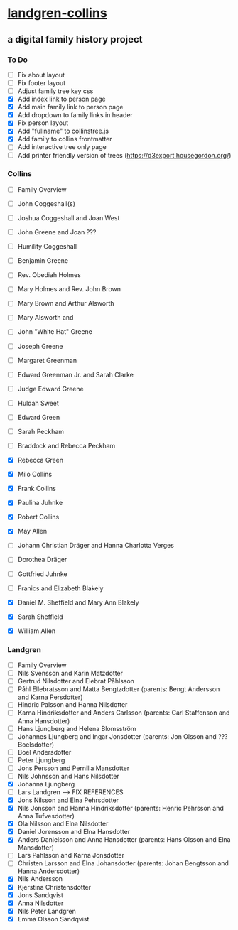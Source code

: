 # [landgren-collins](https://krogersst.github.io/landgren-collins)
## a digital family history project

### To Do
- [ ] Fix about layout
- [ ] Fix footer layout
- [ ] Adjust family tree key css
- [x] Add index link to person page
- [x] Add main family link to person page
- [x] Add dropdown to family links in header
- [x] Fix person layout
- [x] Add "fullname" to collinstree.js
- [x] Add family to collins frontmatter
- [ ] Add interactive tree only page
- [ ] Add printer friendly version of trees (https://d3export.housegordon.org/)

### Collins
- [ ] Family Overview
- [ ] John Coggeshall(s)
- [ ] Joshua Coggeshall and Joan West
- [ ] John Greene and Joan ???
- [ ] Humility Coggeshall
- [ ] Benjamin Greene
- [ ] Rev. Obediah Holmes
- [ ] Mary Holmes and Rev. John Brown
- [ ] Mary Brown and Arthur Alsworth
- [ ] Mary Alsworth and
- [ ] John "White Hat" Greene
- [ ] Joseph Greene
- [ ] Margaret Greenman
- [ ] Edward Greenman Jr. and Sarah Clarke
- [ ] Judge Edward Greene
- [ ] Huldah Sweet
- [ ] Edward Green
- [ ] Sarah Peckham
- [ ] Braddock and Rebecca Peckham
- [x] Rebecca Green
- [x] Milo Collins
- [x] Frank Collins
- [x] Paulina Juhnke
- [x] Robert Collins
- [x] May Allen
- [ ] Johann Christian Dräger and Hanna Charlotta Verges
- [ ] Dorothea Dräger
- [ ] Gottfried Juhnke
- [ ] Franics and Elizabeth Blakely
- [x] Daniel M. Sheffield and Mary Ann Blakely
- [x] Sarah Sheffield
- [x] William Allen


### Landgren
- [ ] Family Overview
- [ ] Nils Svensson and Karin Matzdotter
- [ ] Gertrud Nilsdotter and Elebrat Påhlsson
- [ ] Påhl Ellebratsson and Matta Bengtzdotter (parents: Bengt Andersson and Karna Persdotter)
- [ ] Hindric Palsson and Hanna Nilsdotter
- [ ] Karna Hindriksdotter and Anders Carlsson (parents: Carl Staffenson and Anna Hansdotter)
- [ ] Hans Ljungberg and Helena Blomsström
- [ ] Johannes Ljungberg and Ingar Jonsdotter (parents: Jon Olsson and ??? Boelsdotter)
- [ ] Boel Andersdotter
- [ ] Peter Ljungberg
- [ ] Jons Persson and Pernilla Mansdotter
- [ ] Nils Johnsson and Hans Nilsdotter
- [x] Johanna Ljungberg
- [ ] Lars Landgren --> FIX REFERENCES
- [x] Jons Nilsson and Elna Pehrsdotter
- [x] Nils Jonsson and Hanna Hindriksdotter (parents: Henric Pehrsson and Anna Tufvesdotter)
- [x] Ola Nilsson and Elna Nilsdotter
- [x] Daniel Jorensson and Elna Hansdotter
- [x] Anders Danielsson and Anna Hansdotter (parents: Hans Olsson and Elna Mansdotter)
- [ ] Lars Pahlsson and Karna Jonsdotter
- [ ] Christen Larsson and Elna Johansdotter (parents: Johan Bengtsson and Hanna Andersdotter)
- [x] Nils Andersson
- [x] Kjerstina Christensdotter
- [x] Jons Sandqvist
- [x] Anna Nilsdotter
- [x] Nils Peter Landgren
- [x] Emma Olsson Sandqvist
